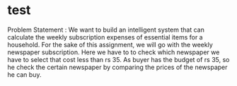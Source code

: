 # test

Problem Statement : We want to build an intelligent system that can calculate the weekly subscription expenses of essential items for a household. For the sake of this assignment, we will go with the weekly newspaper subscription.
Here we have to to check which newspaper we have to select that cost less than rs 35. As buyer has the budget of rs 35, so he check the certain newspaper by comparing the prices of the newspaper he can buy. 
